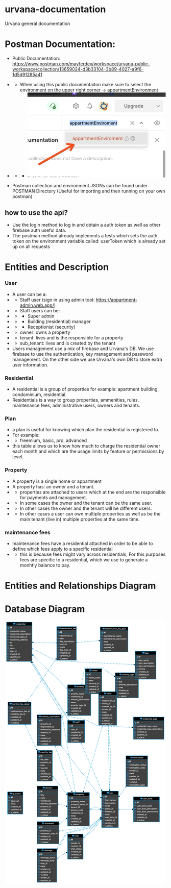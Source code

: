 # urvana-documentation
Urvana general documentation

# Postman  Documentation:
- Public Documentation: https://www.postman.com/mayferdev/workspace/urvana-public-workspace/collection/13659024-d3b33104-3b89-4027-a9f6-1d5d91285a41
- - When using this public documentaiton make sure to select the environment on the upper right corner -> appartmentEnvironment
- - - ![alt text](https://github.com/mayferdev/urvana-documentation/blob/main/assets/postman.jpg?raw=true)

- Postman collection and environment JSONs can be found under POSTMAN Directory (Useful for importing and then running on your own postman)

## how to use the api?
- Use the login method to log in and obtain a auth token as well as other firebase auth useful data. 
- The postman method already implements a tests which sets the auth token on the environment variable called: userToken which is already set up on all requests

# Entities and Description
### User
- A user can be a: 
- - Staff user (sign in using admin tool: https://appartment-admin.web.app/)
- - Staff users can be:
- - - Super admin
- - - Building (residential) manager
- - - Receptionist (security) 
- - owner: owns a property
- - tenant: lives and is the responsible for a property
- - sub_tenant: lives and is created by the tenant
- Users management use a mix of firebase and Urvana's DB. We use firebase to use the authentication, key management and password management. On the other side we use Urvana's own DB to store extra user information.

### Residential
- A residential is a group of properties for example: apartment building, condominium, residential.
- Residentials is a way to group properties, ammenities, rules, maintenance fees, administrative users, owners and tenants.

### Plan
- a plan is useful for knowing which plan the residential is registered to. 
- For example:
- - freemium, basic, pro, advanced
- this table allows us to know how much to charge the residential owner each month and which are the usage limits by feature or permissions by level. 

### Property
- A property is a single home or appartment
- A property has: an owner and a tenant.
- - properties are attached to users which at the end are the responsible for payments and management.
- - In some cases the owner and the tenant can be the same user.
- - In other cases the owner and the tenant will be different users.
- - In other cases a user can own multiple properties as well as be the main tenant (live in) multiple properties at the same time.  

### maintenance fees
- maintenance fees have a residential attached in order to be able to define whick fees apply to a specific residential
- - this is because fees might vary across residentials, For this purposes fees are specific to a residential, which we use to generate a monhtly balance to pay. 



# Entities and Relationships Diagram

# Database Diagram
![alt text](https://github.com/mayferdev/urvana-documentation/blob/main/assets/DIAGRAM.png?raw=true)
